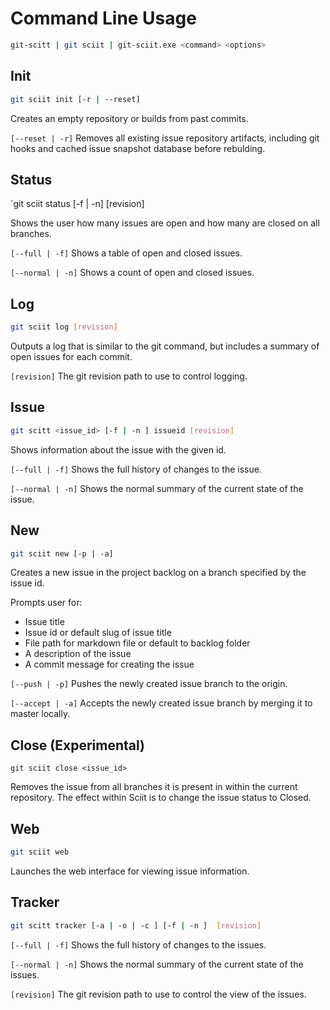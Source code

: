 # Command Line Usage

```bash
git-scitt | git sciit | git-sciit.exe <command> <options>
```

## Init

```bash
git sciit init [-r | --reset]
```

Creates an empty repository or builds from past commits.

`[--reset | -r]` Removes all existing issue repository artifacts, including git hooks and cached issue snapshot database before rebulding.

## Status

`git sciit status [-f | -n] [revision]

Shows the user how many issues are open and how many are closed on all branches.

`[--full | -f]` Shows a table of open and closed issues.

`[--normal | -n]` Shows a count of open and closed issues.

## Log

```bash
git sciit log [revision]
```

Outputs a log that is similar to the git command, but includes a summary of open issues for each commit.

`[revision]` The git revision path to use to control logging.

## Issue

```bash
git scitt <issue_id> [-f | -n ] issueid [revision]
```

Shows information about the issue with the given id.

`[--full | -f]` Shows the full history of changes to the issue.

`[--normal | -n]` Shows the normal summary of the current state of the issue.

## New

```bash
git sciit new [-p | -a]
```

Creates a new issue in the project backlog on a branch specified by the issue id.

Prompts user for:

 * Issue title
 * Issue id or default slug of issue title
 * File path for markdown file or default to backlog folder
 * A description of the issue
 * A commit message for creating the issue

`[--push | -p]` Pushes the newly created issue branch to the origin.

`[--accept | -a]` Accepts the newly created issue branch by merging it to master locally.

## Close (Experimental)

```git sciit close 
git sciit close <issue_id>
```

Removes the issue from all branches it is present in within the current repository.  The effect within Sciit is to change the issue status to Closed.

## Web

```bash
git sciit web
```

Launches the web interface for viewing issue information.

## Tracker

```bash
git scitt tracker [-a | -o | -c ] [-f | -n ]  [revision]
```

`[--full | -f]` Shows the full history of changes to the issues.

`[--normal | -n]` Shows the normal summary of the current state of the issues.

`[revision]` The git revision path to use to control the view of the issues.

